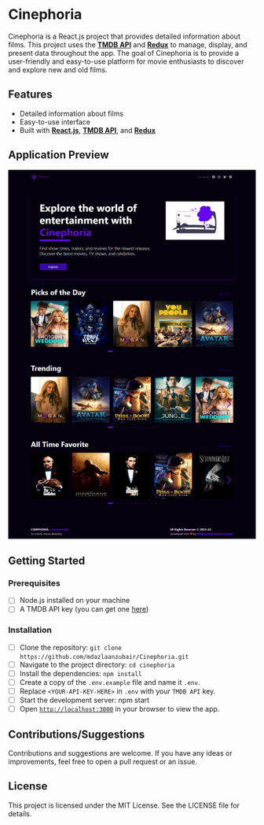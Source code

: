 # Cinephoria

Cinephoria is a React.js project that provides detailed information about films. This project uses the [**TMDB API**](https://www.themoviedb.org/documentation/api) and [**Redux**](https://redux-toolkit.js.org/) to manage, display, and present data throughout the app. The goal of Cinephoria is to provide a user-friendly and easy-to-use platform for movie enthusiasts to discover and explore new and old films.

## Features

- Detailed information about films
- Easy-to-use interface
- Built with [**React.js**](https://reactjs.org/), [**TMDB API**](https://www.themoviedb.org/documentation/api), and [**Redux**](https://redux-toolkit.js.org/)

## Application Preview

![Application Preview](./src//app//assets/application-preview.png)

## Getting Started

### Prerequisites

- [ ] Node.js installed on your machine
- [ ] A TMDB API key (you can get one [here](https://kb.synology.com/en-vn/DSM/tutorial/How_to_apply_for_a_personal_API_key_to_get_video_info))

### Installation

- [ ] Clone the repository: `git clone https://github.com/mdazlaanzubair/Cinephoria.git`
- [ ] Navigate to the project directory: `cd cinephoria`
- [ ] Install the dependencies: `npm install`
- [ ] Create a copy of the `.env.example` file and name it `.env`.
- [ ] Replace `<YOUR-API-KEY-HERE>` in `.env` with your `TMDB API` key.
- [ ] Start the development server: npm start
- [ ] Open [`http://localhost:3000`](http://localhost:3000) in your browser to view the app.

## Contributions/Suggestions

Contributions and suggestions are welcome. If you have any ideas or improvements, feel free to open a pull request or an issue.

## License

This project is licensed under the MIT License. See the LICENSE file for details.
